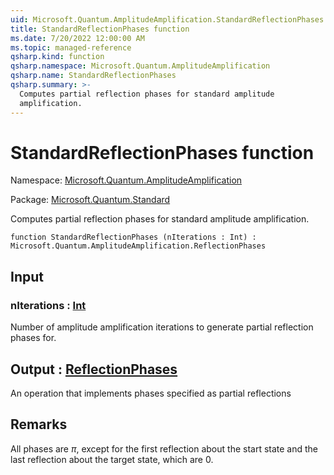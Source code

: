 ```yaml
---
uid: Microsoft.Quantum.AmplitudeAmplification.StandardReflectionPhases
title: StandardReflectionPhases function
ms.date: 7/20/2022 12:00:00 AM
ms.topic: managed-reference
qsharp.kind: function
qsharp.namespace: Microsoft.Quantum.AmplitudeAmplification
qsharp.name: StandardReflectionPhases
qsharp.summary: >-
  Computes partial reflection phases for standard amplitude
  amplification.
---
```


# StandardReflectionPhases function

Namespace: [Microsoft.Quantum.AmplitudeAmplification](xref:Microsoft.Quantum.AmplitudeAmplification)

Package: [Microsoft.Quantum.Standard](https://nuget.org/packages/Microsoft.Quantum.Standard)


Computes partial reflection phases for standard amplitudeamplification.

```qsharp
function StandardReflectionPhases (nIterations : Int) : Microsoft.Quantum.AmplitudeAmplification.ReflectionPhases
```


## Input

### nIterations : [Int](xref:microsoft.quantum.qsharp.valueliterals#int-literals)

Number of amplitude amplification iterations to generate partialreflection phases for.



## Output : [ReflectionPhases](xref:Microsoft.Quantum.AmplitudeAmplification.ReflectionPhases)

An operation that implements phases specified as partial reflections

## Remarks

All phases are $\pi$, except for the first reflection about the startstate and the last reflection about the target state, which are $0$.